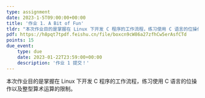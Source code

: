 ```yaml
---
type: assignment
date: 2023-1-5T09:00:00+00:00
title: '作业 1. A Bit of Fun'
tldr: "本次作业目的是掌握在 Linux 下开发 C 程序的工作流程，练习使用 C 语言的位操作以及整型算术运算的限制。"
pdf: https://h8pqt7tpdf.feishu.cn/file/boxcn9cW86a27zfhCw5erAsfCTd
points: 15
due_event:
    type: due
    date: 2023-01-22T23:59:00+00:00
    description: '作业 1 提交！'
---
```


本次作业目的是掌握在 Linux 下开发 C 程序的工作流程，练习使用 C 语言的位操作以及整型算术运算的限制。
